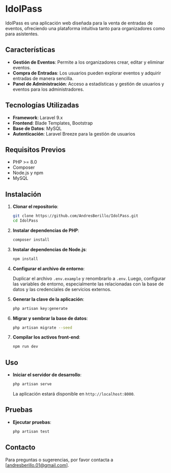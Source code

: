 # IdolPass

IdolPass es una aplicación web diseñada para la venta de entradas de eventos, ofreciendo una plataforma intuitiva tanto para organizadores como para asistentes.

## Características

- **Gestión de Eventos**: Permite a los organizadores crear, editar y eliminar eventos.
- **Compra de Entradas**: Los usuarios pueden explorar eventos y adquirir entradas de manera sencilla.
- **Panel de Administración**: Acceso a estadísticas y gestión de usuarios y eventos para los administradores.

## Tecnologías Utilizadas

- **Framework**: Laravel 9.x
- **Frontend**: Blade Templates, Bootstrap
- **Base de Datos**: MySQL
- **Autenticación**: Laravel Breeze para la gestión de usuarios

## Requisitos Previos

- PHP >= 8.0
- Composer
- Node.js y npm
- MySQL

## Instalación

1. **Clonar el repositorio**:

   ```bash
   git clone https://github.com/AndresBerillo/IdolPass.git
   cd IdolPass
   ```

2. **Instalar dependencias de PHP**:

   ```bash
   composer install
   ```

3. **Instalar dependencias de Node.js**:

   ```bash
   npm install
   ```

4. **Configurar el archivo de entorno**:

   Duplicar el archivo `.env.example` y renombrarlo a `.env`. Luego, configurar las variables de entorno, especialmente las relacionadas con la base de datos y las credenciales de servicios externos.

5. **Generar la clave de la aplicación**:

   ```bash
   php artisan key:generate
   ```

6. **Migrar y sembrar la base de datos**:

   ```bash
   php artisan migrate --seed
   ```

7. **Compilar los activos front-end**:

   ```bash
   npm run dev
   ```

## Uso

- **Iniciar el servidor de desarrollo**:

  ```bash
  php artisan serve
  ```

  La aplicación estará disponible en `http://localhost:8000`.

## Pruebas

- **Ejecutar pruebas**:

  ```bash
  php artisan test
  ```


## Contacto

Para preguntas o sugerencias, por favor contacta a [andresberillo.01@gmail.com].

